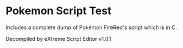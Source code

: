 # Pokemon Script Test

Includes a complete dump of Pokémon FireRed's script which is in C.

Decompiled by eXtreme Script Editor v1.0.1

